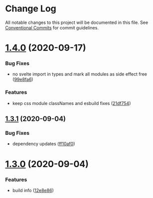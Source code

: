 # Change Log

All notable changes to this project will be documented in this file.
See [Conventional Commits](https://conventionalcommits.org) for commit guidelines.

# [1.4.0](https://github.com/carvjs/tools/compare/@carv/eslint-config@1.3.1...@carv/eslint-config@1.4.0) (2020-09-17)

### Bug Fixes

- no svelte import in types and mark all modules as side effect free ([99e8fa6](https://github.com/carvjs/tools/commit/99e8fa62804c2af79cc6f4c54fc15bf2fc4e5fa5))

### Features

- keep css module classNames and esbuild fixes ([21df754](https://github.com/carvjs/tools/commit/21df754cb5aee0d8159e0e4bba5b0a8ae9a07eda))

## [1.3.1](https://github.com/carvjs/tools/compare/@carv/eslint-config@1.3.0...@carv/eslint-config@1.3.1) (2020-09-04)

### Bug Fixes

- dependency updates ([ff10af0](https://github.com/carvjs/tools/commit/ff10af0137a0b129c41f393a09285a0a61ef9a8d))

# [1.3.0](https://github.com/carvjs/tools/compare/@carv/eslint-config@1.2.6...@carv/eslint-config@1.3.0) (2020-09-04)

### Features

- build info ([12e8e86](https://github.com/carvjs/tools/commit/12e8e86362217b23556c75d3f0eb4aef97ac39ad))
